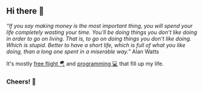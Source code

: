 ## Hi there 👋

_“If you say making money is the most important thing, you will spend your life completely wasting your time. You’ll be doing things you don’t like doing in order to go on living. That is, to go on doing things you don’t like doing. Which is stupid. Better to have a short life, which is full of what you like doing, than a long one spent in a miserable way.”_
Alan Watts

It's mostly [free flight 🪂](https://www.instagram.com/p/CThFpH6i16r/) and [programming 💻](https://github.com/drmats/) that fill up my life.

### Cheers! 🍻
